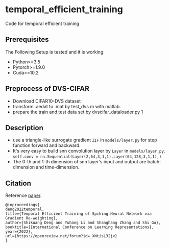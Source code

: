 # temporal_efficient_training
 Code for temporal efficient training

## Prerequisites
The Following Setup is tested and it is working:
 * Python>=3.5
 * Pytorch>=1.9.0
 * Cuda>=10.2

## Preprocess of DVS-CIFAR
 * Download CIFAR10-DVS dataset
 * transform .aedat to .mat by test_dvs.m with matlab.
 * prepare the train and test data set by dvscifar_dataloader.py [1](https://github.com/aa-samad/conv_snn)

## Description
 * use a triangle-like surrogate gradient `ZIF` in `models/layer.py` for step function forward and backward.
 * It's very easy to build snn convolution layer by `Layer` in `models/layer.py`. \
   `self.conv = nn.Sequential(Layer(2,64,3,1,1),Layer(64,128,3,1,1),)`
 * The 0-th and 1-th dimension of snn layer's input and output are batch-dimension and time-dimension. 
 

## Citation
Reference [paper](https://openreview.net/forum?id=_XNtisL32jv).
```
@inproceedings{
deng2022temporal,
title={Temporal Efficient Training of Spiking Neural Network via Gradient Re-weighting},
author={Shikuang Deng and Yuhang Li and Shanghang Zhang and Shi Gu},
booktitle={International Conference on Learning Representations},
year={2022},
url={https://openreview.net/forum?id=_XNtisL32jv}
}
```
